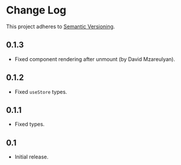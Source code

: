 # Change Log
This project adheres to [Semantic Versioning](http://semver.org/).

## 0.1.3
* Fixed component rendering after unmount (by David Mzareulyan).

## 0.1.2
* Fixed `useStore` types.

## 0.1.1
* Fixed types.

## 0.1
* Initial release.
